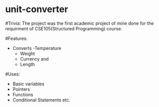# unit-converter

#Trivia: The project was the first academic project of mine done for the requirment of CSE105(Structured Programming) course.

#Features:
- Converts
  -Temperature
  - Weight
  - Currency and
  - Length

#Uses: 
  - Basic variables
  - Pointers
  - Functions
  - Conditional Statements etc. 
